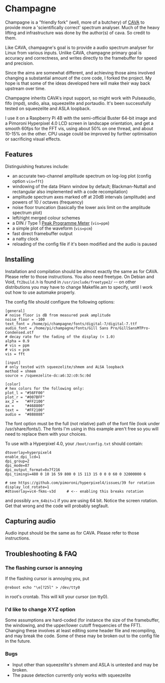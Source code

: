 Champagne
=========

Champagne is a "friendly fork" (well, more of a butchery) of [CAVA](https://github.com/karlstav/cava/) to provide more a 'scientifically correct' spectrum analyser.
Much of the heavy lifting and infrastructure was done by the author(s) of cava. So credit to them.

Like CAVA, champagne's goal is to provide a audio spectrum analyser for Linux from various inputs.
Unlike CAVA, champagne primary goal is accuracy and correctness, and writes directly to the framebuffer for speed and precision.

Since the aims are somewhat different, and achieving those aims involved changing a substantial amount of the core code, I forked the project.
My hope is that some of the ideas developed here will make their way back upstream over time.

Champagne inherits CAVA's input support, so might work with Pulseaudio, fifo (mpd), sndio, alsa, squeezelite and portaudio. It's been successfully tested on squeezelite and ASLA loopback.

I use it on a Raspberry Pi 4B with the semi-official Buster 64-bit image and a Pimoroni Hyperpixel 4.0 LCD screen in landscape orientation, and get a smooth 60fps for the FFT vis, using about 50% on one thread, and about 10-15% on the other.
CPU usage could be improved by further optimisation or sacrificing visual effects.


## Features

Distinguishing features include:

- an accurate two-channel amplitude spectrum on log-log plot (config option `vis=fft`)
- windowing of the data (Hann window by default; Blackman-Nuttall and rectangular also implemented with a code recompilation)
- amplitude spectrum axes marked off at 20dB intervals (amplitude) and powers of 10 / octaves (frequency)
- noise floor truncation (basically the lower axis limit on the amplitude spectrum plot)
- left/right merged colour schemes
- a DIN / Type 1 [Peak Programme Meter](https://en.wikipedia.org/wiki/Peak_programme_meter) (`vis=ppm`)
- a simple plot of the waveform (`vis=pcm`)
- fast direct framebuffer output
- a natty clock
- reloading of the config file if it's been modified and the audio is paused


## Installing

Installation and compilation should be almost exactly the same as for CAVA. Please refer to those instructions.
You also need freetype. On Debian and Void, `ft2build.h` is found in `/usr/include/freetype2/` -- on other distributions you may have to change Makefile.am to specify, until I work out how to use automake properly.

The config file should configure the following options:

```
[general]
# noise floor is dB from measured peak amplitude
noise_floor = -100
text_font = /home/pi/champagne/fonts/digital-7/digital-7.ttf
audio_font = /home/pi/champagne/fonts/Gill Sans Pro/GillSansMTPro-Condensed.otf
# decay rate for the fading of the display (< 1.0)
alpha = 0.9
# vis = ppm
# vis = pcm
vis = fft

[input]
# only tested with squeezelite/shmem and ALSA loopback
method = shmem
source = /squeezelite-dc:a6:32:c0:5c:0d

[color]
# hex colors for the following only:
plot_l = "#56FF00"
plot_r = "#007BFF"
ax_2 =   "#FF2100"
ax =     "#468800"
text =   "#FF2100"
audio =  "#888888"
```

The font option must be the full (not relative) path of the font file (look under /usr/share/fonts/).
The fonts I'm using in this example aren't free so you will need to replace them with your choices.

To use with a Hyperpixel 4.0, your `/boot/config.txt` should contain:

```
dtoverlay=hyperpixel4
enable_dpi_lcd=1
dpi_group=2
dpi_mode=87
dpi_output_format=0x7f216
dpi_timings=480 0 10 16 59 800 0 15 113 15 0 0 0 60 0 32000000 6

# see https://github.com/pimoroni/hyperpixel4/issues/39 for rotation
display_lcd_rotate=1
#dtoverlay=vc4-fkms-v3d     # <-- enabling this breaks rotation
```

and possibly `arm_64bit=1` if you are using 64 bit.
Notice the screen rotation. Get that wrong and the code will probably segfault.


Capturing audio
---------------

Audio input should be the same as for CAVA. Please refer to those instructions.


Troubleshooting & FAQ
---------------------


### The flashing cursor is annoying

If the flashing cursor is annoying you, put

    @reboot echo "\e[?25l" > /dev/tty0

in root's crontab. This will kill your cursor (on tty0).


### I'd like to change XYZ option

Some assumptions are hard-coded (for instance the size of the framebuffer, the windowing, and the upper/lower cutoff frequencies of the FFT). Changing these involves at least editing some header file and recompiling, and may break the code. Some of these may be broken out to the config file in the future.


### Bugs

- Input other than squeezelite's shmem and ASLA is untested and may be broken.
- The pause detection currently only works with squeezelite
